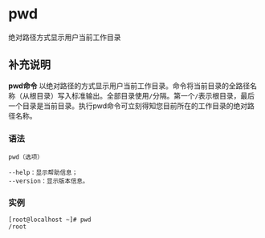 pwd
===

绝对路径方式显示用户当前工作目录

## 补充说明

**pwd命令** 以绝对路径的方式显示用户当前工作目录。命令将当前目录的全路径名称（从根目录）写入标准输出。全部目录使用`/`分隔。第一个`/`表示根目录，最后一个目录是当前目录。执行pwd命令可立刻得知您目前所在的工作目录的绝对路径名称。

### 语法  

```
pwd（选项）
```

  

```
--help：显示帮助信息；
--version：显示版本信息。

```

### 实例  

```
[root@localhost ~]# pwd
/root
```


